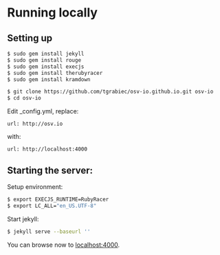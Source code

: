 # Running locally


## Setting up

```sh
$ sudo gem install jekyll
$ sudo gem install rouge
$ sudo gem install execjs
$ sudo gem install therubyracer
$ sudo gem install kramdown
```

```sh
$ git clone https://github.com/tgrabiec/osv-io.github.io.git osv-io
$ cd osv-io
```

Edit _config.yml, replace:

 `url: http://osv.io`

with:

 `url: http://localhost:4000`

## Starting the server:

Setup environment:
```sh
$ export EXECJS_RUNTIME=RubyRacer
$ export LC_ALL="en_US.UTF-8"
```

Start jekyll:
```sh
$ jekyll serve --baseurl ''
```

You can browse now to [localhost:4000](http://localhost:4000).
